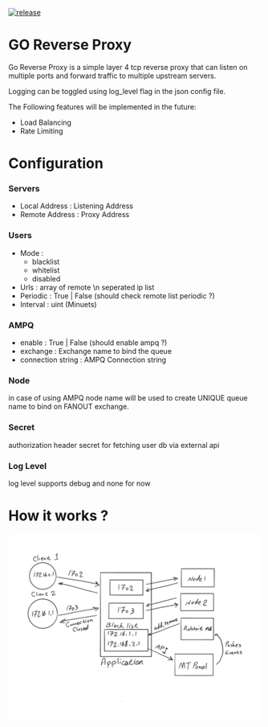 [![release](https://github.com/kooroshh/go-reverse-proxy/actions/workflows/release.yml/badge.svg)](https://github.com/kooroshh/go-reverse-proxy/actions/workflows/release.yml)
# GO Reverse Proxy 

Go Reverse Proxy is a simple layer 4 tcp reverse proxy that can listen on multiple ports and forward traffic to multiple upstream servers.  

Logging can be toggled using log_level flag in the json config file.  

The Following features will be implemented in the future:  

* Load Balancing  
* Rate Limiting

# Configuration
### Servers 
* Local Address : Listening Address
* Remote Address : Proxy Address

### Users
* Mode : 
    * blacklist
    * whitelist 
    * disabled
* Urls : array of remote \n seperated ip list
* Periodic : True | False (should check remote list periodic ?)
* Interval : uint (Minuets)
### AMPQ
* enable : True | False (should enable ampq ?)
* exchange : Exchange name to bind the queue 
* connection string : AMPQ Connection string

### Node
in case of using AMPQ node name will be used to create UNIQUE queue name to bind on FANOUT exchange.

### Secret
authorization header secret for fetching user db via external api

### Log Level 
log level supports debug and none for now 


# How it works ?
![How it works](/.assets/Whiteboard.png?raw=true "White Board")
